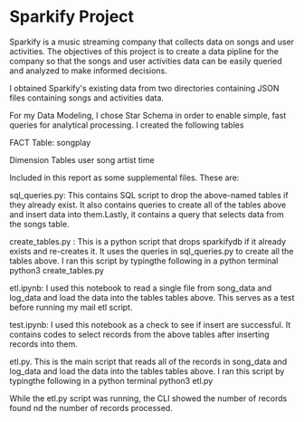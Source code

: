 # Sparkify Project

Sparkify is a music streaming company that collects data on songs and user activities. The objectives of this project is to create a data pipline for the company so that the songs and user activities data can be easily queried and analyzed to make informed decisions.

I obtained Sparkify's existing data from two directories containing JSON files containing songs and activities data.

For my Data Modeling, I chose Star Schema in order to enable simple, fast queries for analytical processing. I created the following tables

FACT Table:
songplay

Dimension Tables
user
song
artist
time

Included in this report as some supplemental files. These are:

sql_queries.py: This contains SQL script to drop the above-named tables if they already exist. It also contains queries to create all of the tables above and insert data into them.Lastly, it contains a query that selects data from the songs table.

create_tables.py : This is a python script that drops sparkifydb if it already exists and re-creates it. It uses the queries in sql_queries.py to create all the tables above. I ran this script by typingthe following in a python terminal
python3 create_tables.py

etl.ipynb: I used this notebook to read a single file from song_data and log_data and load the data into the tables tables above. This serves as a test before running my mail etl script.

test.ipynb: I used this notebook as a check to see if insert are successful. It contains codes to select records from the above tables after inserting records into them.

etl.py. This is the main script that reads all of the records in song_data and log_data and load the data into the tables tables above. I ran this script by typingthe following in a python terminal
python3 etl.py

While the etl.py script was running, the CLI showed the number of records found nd the number of records processed.